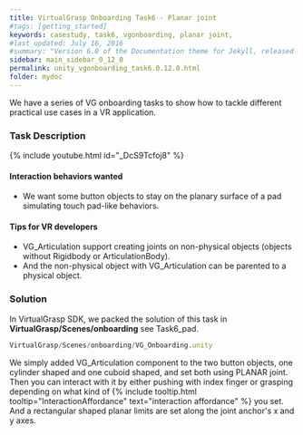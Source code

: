 ```yaml
---
title: VirtualGrasp Onboarding Task6 - Planar joint 
#tags: [getting_started]
keywords: casestudy, task6, vgonboarding, planar joint,
#last_updated: July 16, 2016
#summary: "Version 6.0 of the Documentation theme for Jekyll, released July 4, 2016, implements relative links so you can view the files offline or on any server without configuring urls and baseurls. Additionally, you can store pages in subdirectories. Templates for alerts and images are available."
sidebar: main_sidebar_0_12_0
permalink: unity_vgonboarding_task6.0.12.0.html
folder: mydoc
---
```


We have a series of VG onboarding tasks to show how to tackle different practical use cases in a VR application.

### Task Description

{% include youtube.html id="_DcS9Tcfoj8" %}

#### Interaction behaviors wanted

* We want some button objects to stay on the planary surface of a pad simulating touch pad-like behaviors. 

#### Tips for VR developers

* VG_Articulation support creating joints on non-physical objects (objects without Rigidbody or ArticulationBody).
* And the non-physical object with VG_Articulation can be parented to a physical object. 


### Solution

In VirtualGrasp SDK, we packed the solution of this task in **VirtualGrasp/Scenes/onboarding** see Task6_pad. 

```js
VirtualGrasp/Scenes/onboarding/VG_Onboarding.unity
````
We simply added VG_Articulation component to the two button objects, one cylinder shaped and one cuboid shaped, and set both using PLANAR joint. Then you can interact with it by either pushing with index finger or grasping depending on what kind of {% include tooltip.html tooltip="InteractionAffordance" text="interaction affordance" %} you set. And a rectangular shaped planar limits are set along the joint anchor's x and y axes. 
